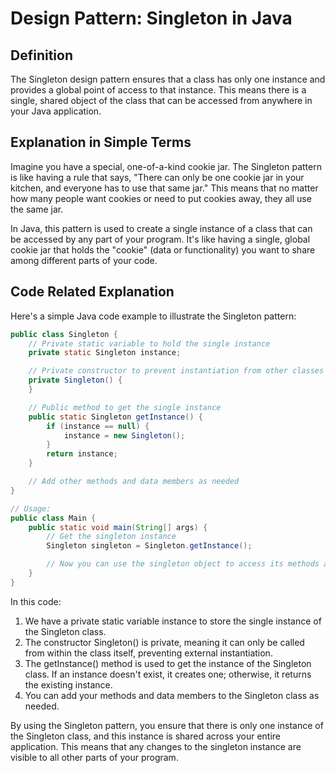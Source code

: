 # Design Pattern: Singleton in Java

## Definition
The Singleton design pattern ensures that a class has only one instance and provides a global point of access to that instance. This means there is a single, shared object of the class that can be accessed from anywhere in your Java application.

## Explanation in Simple Terms
Imagine you have a special, one-of-a-kind cookie jar. The Singleton pattern is like having a rule that says, "There can only be one cookie jar in your kitchen, and everyone has to use that same jar." This means that no matter how many people want cookies or need to put cookies away, they all use the same jar.

In Java, this pattern is used to create a single instance of a class that can be accessed by any part of your program. It's like having a single, global cookie jar that holds the "cookie" (data or functionality) you want to share among different parts of your code.

## Code Related Explanation
Here's a simple Java code example to illustrate the Singleton pattern:

```java
public class Singleton {
    // Private static variable to hold the single instance
    private static Singleton instance;

    // Private constructor to prevent instantiation from other classes
    private Singleton() {
    }

    // Public method to get the single instance
    public static Singleton getInstance() {
        if (instance == null) {
            instance = new Singleton();
        }
        return instance;
    }

    // Add other methods and data members as needed
}

// Usage:
public class Main {
    public static void main(String[] args) {
        // Get the singleton instance
        Singleton singleton = Singleton.getInstance();

        // Now you can use the singleton object to access its methods and data
    }
}
```

In this code:

1. We have a private static variable instance to store the single instance of the Singleton class.
2. The constructor Singleton() is private, meaning it can only be called from within the class itself, preventing external instantiation.
3. The getInstance() method is used to get the instance of the Singleton class. If an instance doesn't exist, it creates one; otherwise, it returns the existing instance.
4. You can add your methods and data members to the Singleton class as needed.

By using the Singleton pattern, you ensure that there is only one instance of the Singleton class, and this instance is shared across your entire application. This means that any changes to the singleton instance are visible to all other parts of your program.
